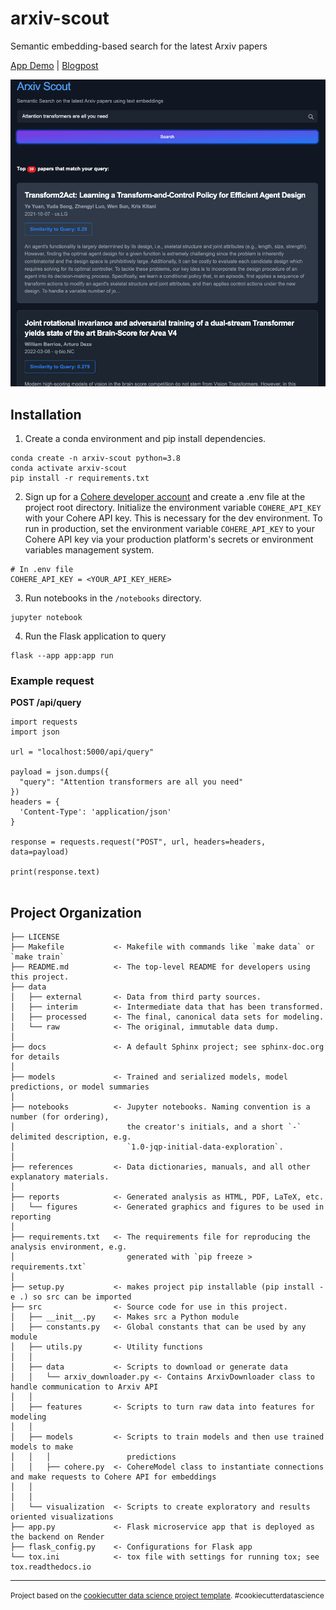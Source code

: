 arxiv-scout
==============================

Semantic embedding-based search for the latest Arxiv papers 

[App Demo](https://jonathanlimsc.com/projects/arxiv-scout/app) | [Blogpost](https://jonathanlimsc.com/projects/arxiv-scout/)

![Arxiv Scout App](assets/arxiv-scout-screenshot.png)

## Installation

1. Create a conda environment and pip install dependencies.
```
conda create -n arxiv-scout python=3.8
conda activate arxiv-scout
pip install -r requirements.txt
```

2. Sign up for a [Cohere developer account](https://dashboard.cohere.ai/) and create a .env file at the project root directory. Initialize the environment variable `COHERE_API_KEY` with your Cohere API key. This is necessary for the dev environment. To run in production, set the environment variable `COHERE_API_KEY` to your Cohere API key via your production platform's secrets or environment variables management system.
```
# In .env file
COHERE_API_KEY = <YOUR_API_KEY_HERE>
```

3. Run notebooks in the `/notebooks` directory.
```
jupyter notebook
```

4. Run the Flask application to query
```
flask --app app:app run
```

### Example request
**POST /api/query**
```
import requests
import json

url = "localhost:5000/api/query"

payload = json.dumps({
  "query": "Attention transformers are all you need"
})
headers = {
  'Content-Type': 'application/json'
}

response = requests.request("POST", url, headers=headers, data=payload)

print(response.text)


```

Project Organization
------------

    ├── LICENSE
    ├── Makefile           <- Makefile with commands like `make data` or `make train`
    ├── README.md          <- The top-level README for developers using this project.
    ├── data
    │   ├── external       <- Data from third party sources.
    │   ├── interim        <- Intermediate data that has been transformed.
    │   ├── processed      <- The final, canonical data sets for modeling.
    │   └── raw            <- The original, immutable data dump.
    │
    ├── docs               <- A default Sphinx project; see sphinx-doc.org for details
    │
    ├── models             <- Trained and serialized models, model predictions, or model summaries
    │
    ├── notebooks          <- Jupyter notebooks. Naming convention is a number (for ordering),
    │                         the creator's initials, and a short `-` delimited description, e.g.
    │                         `1.0-jqp-initial-data-exploration`.
    │
    ├── references         <- Data dictionaries, manuals, and all other explanatory materials.
    │
    ├── reports            <- Generated analysis as HTML, PDF, LaTeX, etc.
    │   └── figures        <- Generated graphics and figures to be used in reporting
    │
    ├── requirements.txt   <- The requirements file for reproducing the analysis environment, e.g.
    │                         generated with `pip freeze > requirements.txt`
    │
    ├── setup.py           <- makes project pip installable (pip install -e .) so src can be imported
    ├── src                <- Source code for use in this project.
    │   ├── __init__.py    <- Makes src a Python module
    │   ├── constants.py   <- Global constants that can be used by any module
    │   ├── utils.py       <- Utility functions
    │   │
    │   ├── data           <- Scripts to download or generate data
    │   │   └── arxiv_downloader.py <- Contains ArxivDownloader class to handle communication to Arxiv API
    │   │
    │   ├── features       <- Scripts to turn raw data into features for modeling
    │   │
    │   ├── models         <- Scripts to train models and then use trained models to make
    │   │   │                 predictions
    │   │   ├── cohere.py  <- CohereModel class to instantiate connections and make requests to Cohere API for embeddings
    │   │ 
    │   │
    │   └── visualization  <- Scripts to create exploratory and results oriented visualizations
    ├── app.py             <- Flask microservice app that is deployed as the backend on Render
    ├── flask_config.py    <- Configurations for Flask app
    └── tox.ini            <- tox file with settings for running tox; see tox.readthedocs.io


--------

<p><small>Project based on the <a target="_blank" href="https://drivendata.github.io/cookiecutter-data-science/">cookiecutter data science project template</a>. #cookiecutterdatascience</small></p>

